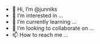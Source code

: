 - 👋 Hi, I’m @junniks
- 👀 I’m interested in ...
- 🌱 I’m currently learning ...
- 💞️ I’m looking to collaborate on ...
- 📫 How to reach me ...

<!---
junniks/junniks is a ✨ special ✨ repository because its `README.md` (this file) appears on your GitHub profile.
You can click the Preview link to take a look at your changes.
--->

